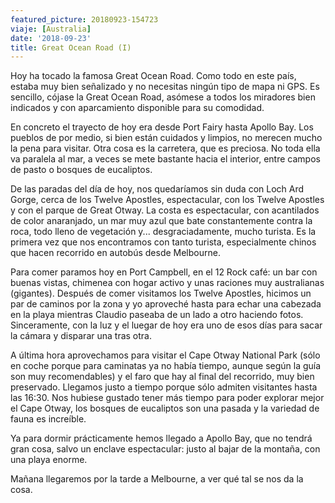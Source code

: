 ```yaml
---
featured_picture: 20180923-154723
viaje: [Australia]
date: '2018-09-23'
title: Great Ocean Road (I)
---
```

Hoy ha tocado la famosa Great Ocean Road. Como todo en este país, estaba muy bien señalizado y no necesitas ningún tipo de mapa ni GPS. Es sencillo, cójase la Great Ocean Road, asómese a todos los miradores bien indicados y con aparcamiento disponible para su comodidad. 

En concreto el trayecto de hoy era desde Port Fairy hasta Apollo Bay. Los pueblos de por medio, si bien están cuidados y limpios, no merecen mucho la pena para visitar. Otra cosa es la carretera, que es preciosa. No toda ella va paralela al mar, a veces se mete bastante hacia el interior, entre campos de pasto o bosques de eucaliptos.

De las paradas del día de hoy, nos quedaríamos sin duda con Loch Ard Gorge, cerca de los Twelve Apostles, espectacular, con los Twelve Apostles y con el parque de Great Otway. La costa es espectacular, con acantilados de color anaranjado, un mar muy azul que bate constantemente contra la roca, todo lleno de vegetación y... desgraciadamente, mucho turista. Es la primera vez que nos encontramos con tanto turista, especialmente chinos que hacen recorrido en autobús desde Melbourne. 

Para comer paramos hoy en Port Campbell, en el 12 Rock café: un bar con buenas vistas, chimenea con hogar activo y unas raciones muy australianas (gigantes). Después de comer visitamos los Twelve Apostles, hicimos un par de caminos por la zona y yo aproveché hasta para echar una cabezada en la playa mientras Claudio paseaba de un lado a otro haciendo fotos. Sinceramente, con la luz y el luegar de hoy era uno de esos días para sacar la cámara y disparar una tras otra. 

A última hora aprovechamos para visitar el Cape Otway National Park (sólo en coche porque para caminatas ya no había tiempo, aunque según la guía son muy recomendables) y el faro que hay al final del recorrido, muy bien preservado. Llegamos justo a tiempo porque sólo admiten visitantes hasta las 16:30. Nos hubiese gustado tener más tiempo para poder explorar mejor el Cape Otway, los bosques de eucaliptos son una pasada y la variedad de fauna es increíble.

Ya para dormir prácticamente hemos llegado a Apollo Bay, que no tendrá gran cosa, salvo un enclave espectacular: justo al bajar de la montaña, con una playa enorme.

Mañana llegaremos por la tarde a Melbourne, a ver qué tal se nos da la cosa.